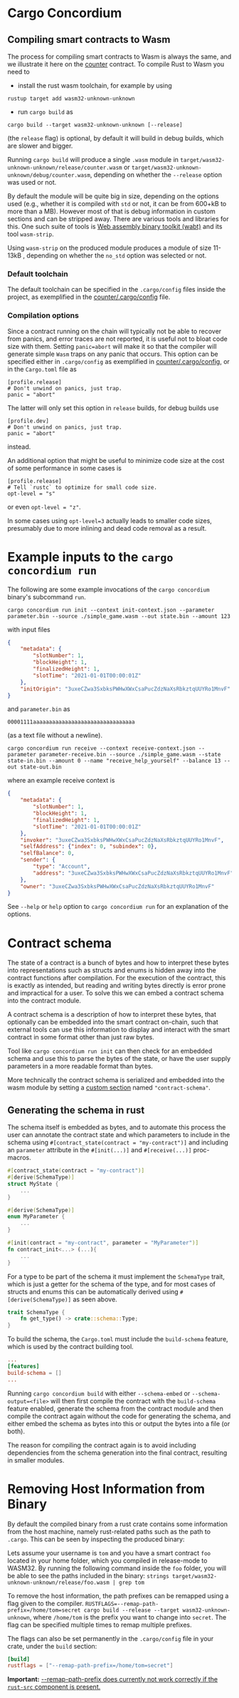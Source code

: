 
# Cargo Concordium


## Compiling smart contracts to Wasm

The process for compiling smart contracts to Wasm is always the same, and we
illustrate it here on the [counter](./rust-contracts/example-contracts/counter)
contract. To compile Rust to Wasm you need to

- install the rust wasm toolchain, for example by using
```
rustup target add wasm32-unknown-unknown
```
- run `cargo build` as
```
cargo build --target wasm32-unknown-unknown [--release]
```
(the `release` flag) is optional, by default it will build in debug builds,
which are slower and bigger.

Running `cargo build` will produce a single `.wasm` module in
`target/wasm32-unknown-unknown/release/counter.wasm` or
`target/wasm32-unknown-unknown/debug/counter.wasm`, depending on whether the
`--release` option was used or not.

By default the module will be quite big in size, depending on the options used
(e.g., whether it is compiled with `std` or not, it can be from 600+kB to more
than a MB). However most of that is debug information in custom sections and can be stripped away.
There are various tools and libraries for this. One such suite of tools is [Web
assembly binary toolkit (wabt)](https://github.com/WebAssembly/wabt) and its
tool `wasm-strip`.

Using `wasm-strip` on the produced module produces a module of size 11-13kB ,
depending on whether the `no_std` option was selected or not.

### Default toolchain

The default toolchain can be specified in the `.cargo/config` files inside the
project, as exemplified in the
[counter/.cargo/config](./rust-contracts/example-contracts/counter/.cargo/config)
file.

### Compilation options

Since a contract running on the chain will typically not be able to recover from
panics, and error traces are not reported, it is useful not to bloat code size
with them. Setting `panic=abort` will make it so that the compiler will generate
simple `Wasm` traps on any panic that occurs. This option can be specified
either in `.cargo/config` as exemplified in
[counter/.cargo/config](./rust-contracts/example-contracts/counter/.cargo/config),
or in the `Cargo.toml` file as

```
[profile.release]
# Don't unwind on panics, just trap.
panic = "abort"
```

The latter will only set this option in `release` builds, for debug builds use

```
[profile.dev]
# Don't unwind on panics, just trap.
panic = "abort"
```
instead.

An additional option that might be useful to minimize code size at the cost of
some performance in some cases is
```
[profile.release]
# Tell `rustc` to optimize for small code size.
opt-level = "s"
```
or even `opt-level = "z"`.

In some cases using `opt-level=3` actually leads to smaller code sizes, presumably due to more inlining and dead code removal as a result.

# Example inputs to the `cargo concordium run`

The following are some example invocations of the `cargo concordium` binary's subcommand `run`.

```shell
cargo concordium run init --context init-context.json --parameter parameter.bin --source ./simple_game.wasm --out state.bin --amount 123
```

with input files

```json
{
    "metadata": {
        "slotNumber": 1,
        "blockHeight": 1,
        "finalizedHeight": 1,
        "slotTime": "2021-01-01T00:00:01Z"
    },
    "initOrigin": "3uxeCZwa3SxbksPWHwXWxCsaPucZdzNaXsRbkztqUUYRo1MnvF"
}
```

and `parameter.bin` as

```
00001111aaaaaaaaaaaaaaaaaaaaaaaaaaaaaaaa
```

(as a text file without a newline).

```shell
cargo concordium run receive --context receive-context.json --parameter parameter-receive.bin --source ./simple_game.wasm --state state-in.bin --amount 0 --name "receive_help_yourself" --balance 13 --out state-out.bin
```

where an example receive context is

```json
{
    "metadata": {
        "slotNumber": 1,
        "blockHeight": 1,
        "finalizedHeight": 1,
        "slotTime": "2021-01-01T00:00:01Z"
    },
    "invoker": "3uxeCZwa3SxbksPWHwXWxCsaPucZdzNaXsRbkztqUUYRo1MnvF",
    "selfAddress": {"index": 0, "subindex": 0},
    "selfBalance": 0,
    "sender": {
        "type": "Account",
        "address": "3uxeCZwa3SxbksPWHwXWxCsaPucZdzNaXsRbkztqUUYRo1MnvF"
    },
    "owner": "3uxeCZwa3SxbksPWHwXWxCsaPucZdzNaXsRbkztqUUYRo1MnvF"
}
```

See `--help` or `help` option to `cargo concordium run` for an explanation of the options.

# Contract schema
The state of a contract is a bunch of bytes and how to interpret these bytes into representations such as structs and enums is hidden away into the contract functions after compilation.
For the execution of the contract, this is exactly as intended, but reading and writing bytes directly is error prone and impractical for a user. To solve this we can embed a contract schema into the contract module.

A contract schema is a description of how to interpret these bytes, that optionally can be embedded into the smart contract on-chain, such that external tools can use this information to display and interact with the smart contract in some format other than just raw bytes.

Tool like `cargo concordium run init` can then check for an embedded schema and use this to parse the bytes of the state, or have the user supply parameters in a more readable format than bytes.

More technically the contract schema is serialized and embedded into the wasm module by setting a [custom section](https://webassembly.github.io/spec/core/appendix/custom.html) named `"contract-schema"`.


## Generating the schema in rust
The schema itself is embedded as bytes, and to automate this process the user can annotate the contract state and which parameters to include in the schema using `#[contract_state(contract = "my-contract")]` and including an `parameter` attribute in the `#[init(...)]` and `#[receive(...)]` proc-macros.

```rust
#[contract_state(contract = "my-contract")]
#[derive(SchemaType)]
struct MyState {
    ...
}
```
```rust
#[derive(SchemaType)]
enum MyParameter {
    ...
}

#[init(contract = "my-contract", parameter = "MyParameter")]
fn contract_init<...> (...){
    ...
}
```
For a type to be part of the schema it must implement the `SchemaType` trait, which is just a getter for the schema of the type, and for most cases of structs and enums this can be automatically derived using `#[derive(SchemaType)]` as seen above.
```rust
trait SchemaType {
    fn get_type() -> crate::schema::Type;
}
```

To build the schema, the `Cargo.toml` must include the `build-schema` feature, which is used by the contract building tool.
```toml
...
[features]
build-schema = []
...
```
Running `cargo concordium build` with either `--schema-embed` or `--schema-output=<file>` will then first compile the contract with the `build-schema` feature enabled, generate the schema from the contract module and then compile the contract again without the code for generating the schema, and either embed the schema as bytes into this or output the bytes into a file (or both).

The reason for compiling the contract again is to avoid including dependencies from the schema generation into the final contract, resulting in smaller modules.


# Removing Host Information from Binary
By default the compiled binary from a rust crate contains some information from the host machine, namely rust-related paths such as the path to `.cargo`. This can be seen by inspecting the produced binary:

Lets assume your username is `tom` and you have a smart contract `foo` located in your home folder, which you compiled in release-mode to WASM32.
By running the following command inside the `foo` folder, you will be able to see the paths included in the binary: `strings target/wasm32-unknown-unknown/release/foo.wasm | grep tom`

To remove the host information, the path prefixes can be remapped using a flag given to the compiler.
`RUSTFLAGS=--remap-path-prefix=/home/tom=secret cargo build --release --target wasm32-unknown-unknown`, where `/home/tom` is the prefix you want to change into `secret`.
The flag can be specified multiple times to remap multiple prefixes.

The flags can also be set permanently in the `.cargo/config` file in your crate, under the `build` section:

``` toml
[build]
rustflags = ["--remap-path-prefix=/home/tom=secret"]
```

**Important:**
[--remap-path-prefix does currently not work correctly if the `rust-src` component is present.](https://github.com/rust-lang/rust/issues/73167)
